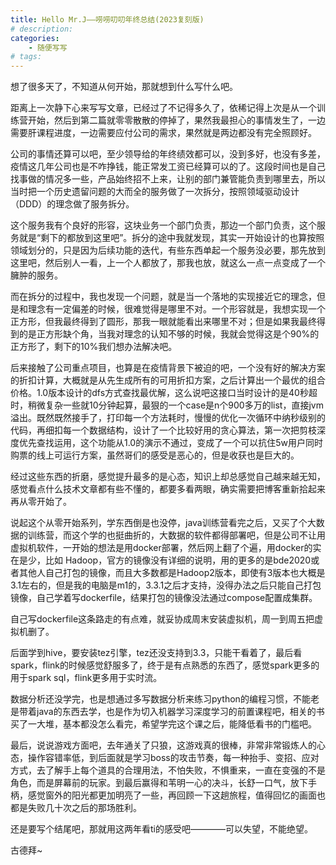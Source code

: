 ```yaml
---
title: Hello Mr.J——唠唠叨叨年终总结(2023复刻版)
# description:
categories:
    - 随便写写
# tags: 
---
```


​想了很多天了，不知道从何开始，那就想到什么写什么吧。

​距离上一次静下心来写写文章，已经过了不记得多久了，依稀记得上次是从一个训练营开始，然后到第二篇就零零散散的停掉了，果然我最担心的事情发生了，一边需要肝课程进度，一边需要应付公司的需求，果然就是两边都没有完全照顾好。

​公司的事情还算可以吧，至少领导给的年终绩效都可以，没到多好，也没有多差，疫情这几年公司也是不咋挣钱，能正常发工资已经算可以的了。这段时间也是自己找事做的情况多一些，产品始终招不上来，让别的部门兼管能负责到哪里去，所以当时把一个历史遗留问题的大而全的服务做了一次拆分，按照领域驱动设计（DDD）的理念做了服务拆分。

​这个服务我有个良好的形容，这块业务一个部门负责，那边一个部门负责，这个服务就是“剩下的都放到这里吧”。拆分的途中我就发现，其实一开始设计的也算按照领域划分的，只是因为后续功能的迭代，有些东西单起一个服务没必要，那先放到这里吧，然后别人一看，上一个人都放了，那我也放，就这么一点一点变成了一个臃肿的服务。

​而在拆分的过程中，我也发现一个问题，就是当一个落地的实现接近它的理念，但是和理念有一定偏差的时候，很难觉得是哪里不对。一个形容就是，我想实现一个正方形，但我最终得到了圆形，那我一眼就能看出来哪里不对；但是如果我最终得到的是正方形缺个角，当我对理念的认知不够的时候，我就会觉得这是个90%的正方形了，剩下的10%我们想办法解决吧。

​后来接触了公司重点项目，也算是在疫情背景下被迫的吧，一个没有好的解决方案的折扣计算，大概就是从先生成所有的可用折扣方案，之后计算出一个最优的组合价格。1.0版本设计的dfs方式查找最优解，这么说吧这接口当时设计的是40秒超时，稍微复杂一些就10分钟起算，最狠的一个case是n个900多万的list，直接jvm溢出。既然既然接手了，打印每一个方法耗时，慢慢的优化一次循环中纳秒级别的代码，再细扣每一个数据结构，设计了一个比较好用的贪心算法，第一次把剪枝深度优先查找运用，这个功能从1.0的演示不通过，变成了一个可以抗住5w用户同时购票的线上可运行方案，虽然哥们的感受是恶心的，但是收获也是巨大的。

​经过这些东西的折磨，感觉提升最多的是心态，知识上却总感觉自己越来越无知，感觉看点什么技术文章都有些不懂的，都要多看两眼，确实需要把博客重新拾起来再从零开始了。

​说起这个从零开始系列，学东西倒是也没停，java训练营看完之后，又买了个大数据的训练营，而这个学的也挺曲折的，大数据的软件都得部署吧，但是公司不让用虚拟机软件，一开始的想法是用docker部署，然后网上翻了个遍，用docker的实在是少，比如 Hadoop，官方的镜像没有详细的说明，用的更多的是bde2020或者其他人自己打包的镜像，而且大多数都是Hadoop2版本，即使有3版本也大概是3.1左右的，但是我的电脑是m1的，3.3.1之后才支持，没得办法之后只能自己打包镜像，自己学着写dockerfile，结果打包的镜像没法通过compose配置成集群。

​自己写dockerfile这条路走的有点难，就妥协成周末安装虚拟机，周一到周五把虚拟机删了。

​后面学到hive，要安装tez引擎，tez还没支持到3.3，只能干看着了，最后看spark，flink的时候感觉舒服多了，终于是有点熟悉的东西了，感觉spark更多的用于spark sql，flink更多用于实时流。

​数据分析还没学完，也是想通过多写数据分析来练习python的编程习惯，不能老是带着java的东西去学，也是作为切入机器学习深度学习的前置课程吧，相关的书买了一大堆，基本都没怎么看完，希望学完这个课之后，能降低看书的门槛吧。

最后，说说游戏方面吧，去年通关了只狼，这游戏真的很棒，非常非常锻炼人的心态，操作容错率低，到后面就是学习boss的攻击节奏，每一种抬手、变招、应对方式，去了解手上每个道具的合理用法，不怕失败，不惧重来，一直在变强的不是角色，而是屏幕前的玩家。到最后赢得和苇明一心的决斗，长舒一口气，放下手柄，感觉窗外的阳光都更加明亮了一些，再回顾一下这趟旅程，值得回忆的画面也都是失败几十次之后的那场胜利。

​还是要写个结尾吧，那就用这两年看ti的感受吧————可以失望，不能绝望。

古德拜~